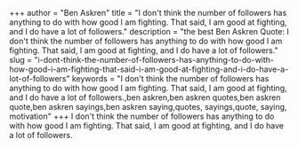 +++
author = "Ben Askren"
title = "I don't think the number of followers has anything to do with how good I am fighting. That said, I am good at fighting, and I do have a lot of followers."
description = "the best Ben Askren Quote: I don't think the number of followers has anything to do with how good I am fighting. That said, I am good at fighting, and I do have a lot of followers."
slug = "i-dont-think-the-number-of-followers-has-anything-to-do-with-how-good-i-am-fighting-that-said-i-am-good-at-fighting-and-i-do-have-a-lot-of-followers"
keywords = "I don't think the number of followers has anything to do with how good I am fighting. That said, I am good at fighting, and I do have a lot of followers.,ben askren,ben askren quotes,ben askren quote,ben askren sayings,ben askren saying,quotes, sayings,quote, saying, motivation"
+++
I don't think the number of followers has anything to do with how good I am fighting. That said, I am good at fighting, and I do have a lot of followers.
